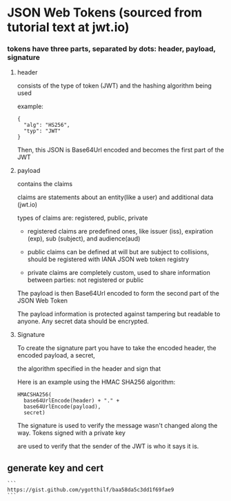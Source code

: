 # JSON Web Tokens (sourced from tutorial text at jwt.io)

### tokens have three parts, separated by dots: header, payload, signature

1. header

    consists of the type of token (JWT) and the hashing algorithm being used

    example:
    ```
    {
      "alg": "HS256",
      "typ": "JWT"
    }
    ```
    Then, this JSON is Base64Url encoded and becomes the first part of the JWT

2. payload

    contains the claims

    claims are statements about an entity(like a user) and additional data (jwt.io)

    types of claims are: registered, public, private

    * registered claims are predefined ones, like issuer (iss), expiration (exp), sub (subject), and audience(aud)

    * public claims can be defined at will but are subject to collisions, should be registered with IANA JSON web token registry

    * private claims are completely custom, used to share information between parties: not registered or public

    The payload is then Base64Url encoded to form the second part of the JSON Web Token

    The payload information is protected against tampering but readable to anyone.  Any secret data should be encrypted.

3. Signature

    To create the signature part you have to take the encoded header, the encoded payload, a secret,

    the algorithm specified in the header and sign that

    Here is an example using the HMAC SHA256 algorithm: 
    ```
    HMACSHA256(
      base64UrlEncode(header) + "." +
      base64UrlEncode(payload),
      secret)  
    ```
    The signature is used to verify the message wasn't changed along the way.  Tokens signed with a private key

    are used to verify that the sender of the JWT is who it says it is.

## generate key and cert
    ```
    https://gist.github.com/ygotthilf/baa58da5c3dd1f69fae9   
    ```